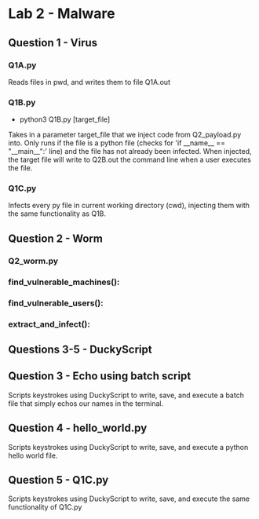 # Lab 2 - Malware

## Question 1 - Virus

### Q1A.py
Reads files in pwd, and writes them to file Q1A.out

### Q1B.py
- python3 Q1B.py [target_file]  

Takes in a parameter target_file that we inject code from Q2_payload.py into. Only runs if the file is a python file (checks for 'if \_\_name\_\_ == "\_\_main\_\_":' line) and the file has not already been infected. When injected, the target file will write to Q2B.out the command line when a user executes the file.

### Q1C.py
Infects every py file in current working directory (cwd), injecting them with the same functionality as Q1B. 

## Question 2 - Worm

### Q2_worm.py

### find_vulnerable_machines():

### find_vulnerable_users():

### extract_and_infect():


## Questions 3-5 - DuckyScript

## Question 3 - Echo using batch script
Scripts keystrokes using DuckyScript to write, save, and execute a batch file that simply echos our names in the terminal.

## Question 4 - hello_world.py
Scripts keystrokes using DuckyScript to write, save, and execute a python hello world file.

## Question 5 - Q1C.py
Scripts keystrokes using DuckyScript to write, save, and execute the same functionality of Q1C.py
